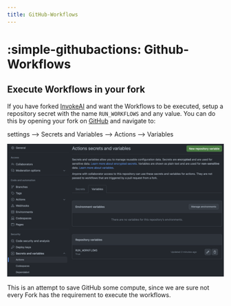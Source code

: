 ```yaml
---
title: GitHub-Workflows
---
```


# :simple-githubactions: Github-Workflows

## Execute Workflows in your fork

If you have forked [InvokeAI](https://github.com/invok-ai/InvokeAI) and want the
Workflows to be executed, setup a repository secret with the name
`RUN_WORKFLOWS` and any value. You can do this by opening your fork on
[GitHub](https://github.com) and navigate to:

settings --> Secrets and Variables --> Actions --> Variables

![screenshot](../../assets/installation/Developers_documentation/RepositoryVariables.png)

This is an attempt to save GitHub some compute, since we are sure not every Fork
has the requirement to execute the workflows.
